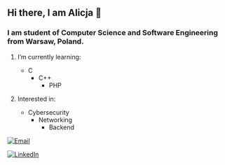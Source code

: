 ## Hi there, I am Alicja 👋

### I am student of Computer Science and Software Engineering from Warsaw, Poland.

1. I’m currently learning:
   - C
      - C++
         - PHP
      
2. Interested in:
   - Cybersecurity
      - Networking
         - Backend        

[![Email](https://img.shields.io/badge/Email-Contact-blue?logo=gmail&logoColor=white)](mailto:alicja.stefanska44@gmail.com)

[![LinkedIn](https://img.shields.io/badge/LinkedIn-Profile-blue?logo=linkedin&logoColor=white)](https://www.linkedin.com/in/alicjastefa%C5%84ska/)
